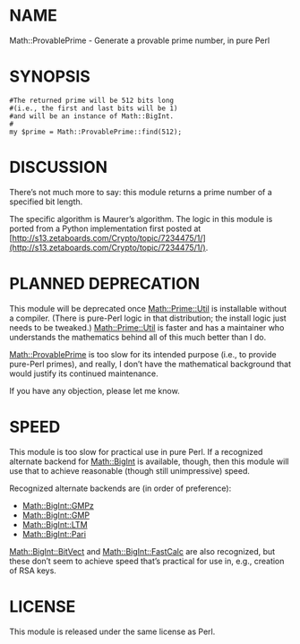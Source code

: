 # NAME

Math::ProvablePrime - Generate a provable prime number, in pure Perl

# SYNOPSIS

    #The returned prime will be 512 bits long
    #(i.e., the first and last bits will be 1)
    #and will be an instance of Math::BigInt.
    #
    my $prime = Math::ProvablePrime::find(512);

# DISCUSSION

There’s not much more to say: this module returns a prime number of a
specified bit length.

The specific algorithm is Maurer’s algorithm. The logic in this module
is ported from a Python implementation first posted at
[http://s13.zetaboards.com/Crypto/topic/7234475/1/](http://s13.zetaboards.com/Crypto/topic/7234475/1/).

# PLANNED DEPRECATION

This module will be deprecated once [Math::Prime::Util](https://metacpan.org/pod/Math::Prime::Util) is installable without
a compiler. (There is pure-Perl logic in that distribution; the install
logic just needs to be tweaked.) [Math::Prime::Util](https://metacpan.org/pod/Math::Prime::Util) is faster and has a
maintainer who understands the mathematics behind all of this much better
than I do.

[Math::ProvablePrime](https://metacpan.org/pod/Math::ProvablePrime) is too slow for its
intended purpose (i.e., to provide pure-Perl primes), and really, I don’t have
the mathematical background that would justify its continued maintenance.

If you have any objection, please let me know.

# SPEED

This module is too slow for practical use in pure Perl. If a recognized
alternate backend for [Math::BigInt](https://metacpan.org/pod/Math::BigInt) is available, though, then this module
will use that to achieve reasonable (though still unimpressive) speed.

Recognized alternate backends are (in order of preference):

- [Math::BigInt::GMPz](https://metacpan.org/pod/Math::BigInt::GMPz)
- [Math::BigInt::GMP](https://metacpan.org/pod/Math::BigInt::GMP)
- [Math::BigInt::LTM](https://metacpan.org/pod/Math::BigInt::LTM)
- [Math::BigInt::Pari](https://metacpan.org/pod/Math::BigInt::Pari)

[Math::BigInt::BitVect](https://metacpan.org/pod/Math::BigInt::BitVect) and [Math::BigInt::FastCalc](https://metacpan.org/pod/Math::BigInt::FastCalc) are also
recognized, but these don’t seem to achieve speed that’s practical
for use in, e.g., creation of RSA keys.

# LICENSE

This module is released under the same license as Perl.
